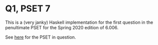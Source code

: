 # Q1, PSET 7

This is a (very janky) Haskell implementation for the first question in the penultimate PSET for the Spring 2020 edition of 6.006.

See [here](https://ocw.mit.edu/courses/6-006-introduction-to-algorithms-spring-2020/resources/mit6_006s20_ps7_questions/) for the PSET in question.
